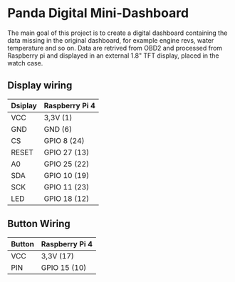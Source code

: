 # Panda Digital Mini-Dashboard

The main goal of this project is to create a digital dashboard containing the data missing in the original dashboard, for example engine revs, water temperature and so on.
Data are retrived from OBD2 and processed from Raspberry pi and displayed in an external 1.8" TFT display, placed in the watch case.

## Display wiring

| Dsiplay | Raspberry Pi 4 |
|---------|----------------|
| VCC     | 3,3V (1)       |
| GND     | GND (6)        |
| CS      | GPIO 8 (24)    |
| RESET   | GPIO 27 (13)   |
| A0      | GPIO 25 (22)   |
| SDA     | GPIO 10 (19)   |
| SCK     | GPIO 11 (23)   |
| LED     | GPIO 18 (12)   |

## Button Wiring

| Button | Raspberry Pi 4 |
|--------|----------------|
| VCC    | 3,3V (17)      |
| PIN    | GPIO 15 (10)   |
